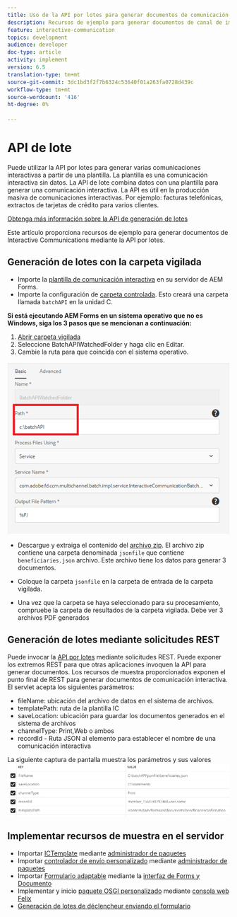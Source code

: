```yaml
---
title: Uso de la API por lotes para generar documentos de comunicación interactiva
description: Recursos de ejemplo para generar documentos de canal de impresión mediante API por lotes
feature: interactive-communication
topics: development
audience: developer
doc-type: article
activity: implement
version: 6.5
translation-type: tm+mt
source-git-commit: 3dc1bd3f2f7b6324c53640f01a263fa0728d439c
workflow-type: tm+mt
source-wordcount: '416'
ht-degree: 0%

---
```



# API de lote

Puede utilizar la API por lotes para generar varias comunicaciones interactivas a partir de una plantilla. La plantilla es una comunicación interactiva sin datos. La API de lote combina datos con una plantilla para generar una comunicación interactiva. La API es útil en la producción masiva de comunicaciones interactivas. Por ejemplo: facturas telefónicas, extractos de tarjetas de crédito para varios clientes.

[Obtenga más información sobre la API de generación de lotes](https://docs.adobe.com/content/help/en/experience-manager-65/forms/interactive-communications/generate-multiple-interactive-communication-using-batch-api.html)

Este artículo proporciona recursos de ejemplo para generar documentos de Interactive Communications mediante la API por lotes.

## Generación de lotes con la carpeta vigilada

* Importe la [plantilla de comunicación interactiva](assets/Beneficiaries-confirmation.zip) en su servidor de AEM Forms.
* Importe la configuración de [carpeta controlada](assets/batch-generation-api.zip). Esto creará una carpeta llamada `batchAPI` en la unidad C.

**Si está ejecutando AEM Forms en un sistema operativo que no es Windows, siga los 3 pasos que se mencionan a continuación:**

1. [Abrir carpeta vigilada](http://localhost:4502/libs/fd/core/WatchfolderUI/content/UI.html)
2. Seleccione BatchAPIWatchedFolder y haga clic en Editar.
3. Cambie la ruta para que coincida con el sistema operativo.

![path](assets/watched-folder-batch-api-basic.PNG)

* Descargue y extraiga el contenido del [archivo zip](assets/jsonfile.zip). El archivo zip contiene una carpeta denominada `jsonfile` que contiene `beneficiaries.json` archivo. Este archivo tiene los datos para generar 3 documentos.

* Coloque la carpeta `jsonfile` en la carpeta de entrada de la carpeta vigilada.
* Una vez que la carpeta se haya seleccionado para su procesamiento, compruebe la carpeta de resultados de la carpeta vigilada. Debe ver 3 archivos PDF generados

## Generación de lotes mediante solicitudes REST

Puede invocar la [API por lotes](https://helpx.adobe.com/experience-manager/6-5/forms/javadocs/index.html) mediante solicitudes REST. Puede exponer los extremos REST para que otras aplicaciones invoquen la API para generar documentos.
Los recursos de muestra proporcionados exponen el punto final de REST para generar documentos de comunicación interactiva. El servlet acepta los siguientes parámetros:

* fileName: ubicación del archivo de datos en el sistema de archivos.
* templatePath: ruta de la plantilla IC
* saveLocation: ubicación para guardar los documentos generados en el sistema de archivos
* channelType: Print,Web o ambos
* recordId - Ruta JSON al elemento para establecer el nombre de una comunicación interactiva

La siguiente captura de pantalla muestra los parámetros y sus valores
![solicitud de muestra](assets/generate-ic-batch-servlet.PNG)

## Implementar recursos de muestra en el servidor

* Importar [ICTemplate](assets/ICTemplate.zip) mediante [administrador de paquetes](http://localhost:4502/crx/packmgr/index.jsp)
* Importar [controlador de envío personalizado](assets/BatchAPICustomSubmit.zip) mediante [administrador de paquetes](http://localhost:4502/crx/packmgr/index.jsp)
* Importar [Formulario adaptable](assets/BatchGenerationAPIAF.zip) mediante la [interfaz de Forms y Documento](http://localhost:4502/aem/forms.html/content/dam/formsanddocuments)
* Implementar y inicio [paquete OSGI personalizado](assets/batchgenerationapi.batchgenerationapi.core-1.0-SNAPSHOT.jar) mediante [consola web Felix](http://localhost:4502/system/console/bundles)
* [Generación de lotes de déclencheur enviando el formulario](http://localhost:4502/content/dam/formsanddocuments/batchgenerationapi/jcr:content?wcmmode=disabled)
